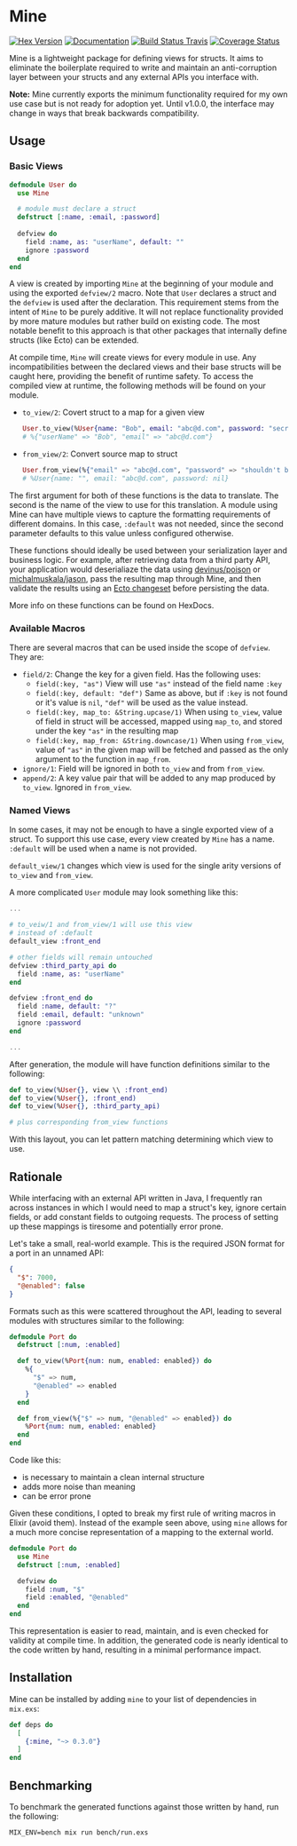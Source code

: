 # Mine

[![Hex Version](https://img.shields.io/hexpm/v/mine.svg)](https://hex.pm/packages/mine) 
[![Documentation](https://img.shields.io/badge/docs-hexpm-blue.svg)](https://hexdocs.pm/mine/) 
[![Build Status Travis](https://travis-ci.com/sgilson/mine.svg?branch=master)](https://travis-ci.com/sgilson/mine) 
[![Coverage Status](https://coveralls.io/repos/github/sgilson/mine/badge.svg?branch=master)](https://coveralls.io/github/sgilson/mine?branch=master)

Mine is a lightweight package for defining views for structs. It
aims to eliminate the boilerplate required to write and maintain an 
anti-corruption layer between your structs and any external APIs you
interface with.

**Note:** Mine currently exports the minimum functionality required for my own use case 
but is not ready for adoption yet. Until v1.0.0, the interface may change in ways that break 
backwards compatibility.

## Usage

### Basic Views

```elixir
defmodule User do
  use Mine

  # module must declare a struct
  defstruct [:name, :email, :password]
  
  defview do
    field :name, as: "userName", default: ""
    ignore :password
  end
end
```

A view is created by importing `Mine` at the beginning of your module and using
the exported `defview/2` macro. Note that `User` declares a struct and the `defview`
is used after the declaration. This requirement stems from the intent of `Mine`
to be purely additive. It will not replace functionality provided by more mature
modules but rather build on existing code. The most notable benefit to this approach
is that other packages that internally define structs (like Ecto) can be extended.

At compile time, `Mine` will create views for every module in use. Any
incompatibilities between the declared views and their base structs will be caught here,
providing the benefit of runtime safety. To access the compiled view at runtime,
the following methods will be found on your module.

- `to_view/2`: Covert struct to a map for a given view
   ```elixir
   User.to_view(%User{name: "Bob", email: "abc@d.com", password: "secret"}, :default)
   # %{"userName" => "Bob", "email" => "abc@d.com"}
   ```
- `from_view/2`: Convert source map to struct
  ```elixir
  User.from_view(%{"email" => "abc@d.com", "password" => "shouldn't be here"}, :default)
  # %User{name: "", email: "abc@d.com", password: nil}
  ```

The first argument for both of these functions is the data to translate. The second is the name of the view to use 
for this translation. A module using Mine can have multiple views to capture the formatting requirements of 
different domains. In this case, `:default` was not needed, since the second parameter defaults to this value 
unless configured otherwise.

These functions should ideally be used between your serialization layer and business logic. For example,
after retrieving data from a third party API, your application would deserialiaze the data using 
[devinus/poison](https://github.com/devinus/poison) or [michalmuskala/jason](https://github.com/michalmuskala/jason),
pass the resulting map through Mine, and then validate the results using an 
[Ecto changeset](https://hexdocs.pm/ecto/Ecto.Changeset.html#content) before persisting the data.

More info on these functions can be found on HexDocs.

### Available Macros

There are several macros that can be used inside the scope of `defview`. They are:

- `field/2`: Change the key for a given field. Has the following uses:
     - `field(:key, "as")` View will use `"as"` instead of the field name `:key`
     - `field(:key, default: "def")` Same as above, but if `:key` is
     not found or it's value is `nil`, `"def"` will be used as the value instead.
     - `field(:key, map_to: &String.upcase/1)` When using `to_view`,
     value of field in struct will be accessed, mapped using `map_to`, and stored 
     under the key `"as"` in the resulting map
     - `field(:key, map_from: &String.downcase/1)` When using 
     `from_view`, value of `"as"` in the given map will be fetched and passed
     as the only argument to the function in `map_from`.
- `ignore/1`: Field will be ignored in both `to_view` and from `from_view`.
- `append/2`: A key value pair that will be added to any map produced by `to_view`.
Ignored in `from_view`.

### Named Views

In some cases, it may not be enough to have a single exported view of a struct.
To support this use case, every view created by `Mine` has a name. `:default` will
be used when a name is not provided.

`default_view/1` changes which view is used for the single arity versions of 
`to_view` and `from_view`.

A more complicated `User` module may look something like this:

```elixir
...

# to_veiw/1 and from_view/1 will use this view
# instead of :default
default_view :front_end

# other fields will remain untouched
defview :third_party_api do
  field :name, as: "userName"
end

defview :front_end do
  field :name, default: "?"
  field :email, default: "unknown"
  ignore :password
end

...
```

After generation, the module will have function definitions similar to the following:

```elixir
def to_view(%User{}, view \\ :front_end)
def to_view(%User{}, :front_end)
def to_view(%User{}, :third_party_api)

# plus corresponding from_view functions
```

With this layout, you can let pattern matching determining which view to use.

## Rationale

While interfacing with an external API written in Java, I frequently ran across 
instances in which I would need to map a struct's key, ignore certain fields, 
or add constant fields to outgoing requests. The process of setting up these mappings
is tiresome and potentially error prone.

Let's take a small, real-world example. This is the required JSON format
for a port in an unnamed API:

```json
{
  "$": 7000,
  "@enabled": false
}
```
Formats such as this were scattered throughout the API, leading to several
modules with structures similar to the following:

```elixir
defmodule Port do
  defstruct [:num, :enabled]

  def to_view(%Port{num: num, enabled: enabled}) do
    %{
      "$" => num,
      "@enabled" => enabled
    }
  end

  def from_view(%{"$" => num, "@enabled" => enabled}) do
    %Port{num: num, enabled: enabled}
  end
end
```

Code like this:

- is necessary to maintain a clean internal structure
- adds more noise than meaning
- can be error prone

Given these conditions, I opted to break my first rule of writing macros in Elixir
(avoid them). Instead of the example seen above, using `mine` allows for a much more
concise representation of a mapping to the external world.

```elixir
defmodule Port do
  use Mine
  defstruct [:num, :enabled]

  defview do
    field :num, "$"
    field :enabled, "@enabled"
  end
end
```

This representation is easier to read, maintain, and is even checked for validity 
at compile time. In addition, the generated code is nearly identical to the 
code written by hand, resulting in a minimal performance impact.

## Installation

Mine can be installed by adding `mine` to your list of dependencies in `mix.exs`:

```elixir
def deps do
  [
    {:mine, "~> 0.3.0"}
  ]
end
```

## Benchmarking

To benchmark the generated functions against those written by hand, run the 
following:

```shell script
MIX_ENV=bench mix run bench/run.exs
```
